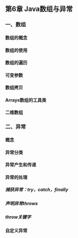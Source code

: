 ## 第6章 Java数组与异常

### 一、数组
#### 数组的概念
#### 数组的使用
#### 数组的遍历
#### 可变参数
#### 数组拷贝
#### Arrays数组的工具类
#### 二维数组
### 二、异常
#### 概念
#### 异常分类
#### 异常产生和传递
#### 异常的处理
##### 捕获异常：try，catch，finally
##### 声明异常throws
##### throw关键字
#### 自定义异常
